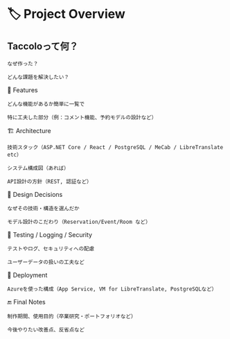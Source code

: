 # 🏷️ Project Overview

## Taccoloって何？

    なぜ作った？

    どんな課題を解決したい？

🧠 Features

    どんな機能があるか簡単に一覧で

    特に工夫した部分（例：コメント機能、予約モデルの設計など）

🏗️ Architecture

    技術スタック（ASP.NET Core / React / PostgreSQL / MeCab / LibreTranslate etc）

    システム構成図（あれば）

    API設計の方針（REST, 認証など）

🎯 Design Decisions

    なぜその技術・構造を選んだか

    モデル設計のこだわり（Reservation/Event/Room など）

🧪 Testing / Logging / Security

    テストやログ、セキュリティへの配慮

    ユーザーデータの扱いの工夫など

🚀 Deployment

    Azureを使った構成（App Service, VM for LibreTranslate, PostgreSQLなど）

🔚 Final Notes

    制作期間、使用目的（卒業研究・ポートフォリオなど）

    今後やりたい改善点、反省点など
